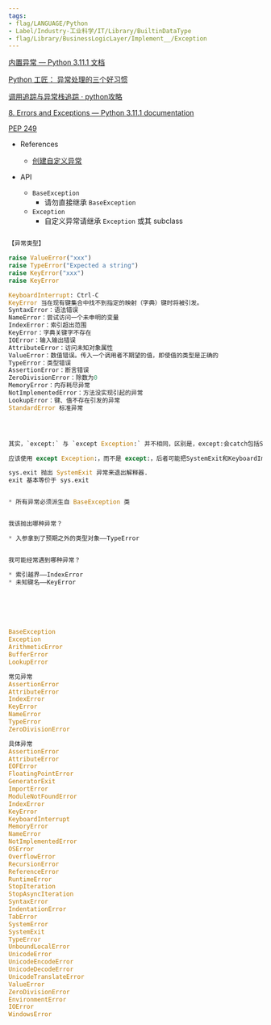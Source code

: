 ```yaml
---
tags:
- flag/LANGUAGE/Python
- Label/Industry-工业科学/IT/Library/BuiltinDataType
- flag/Library/BusinessLogicLayer/Implement__/Exception
---
```


[内置异常 — Python 3.11.1 文档](https://docs.python.org/zh-cn/3/library/exceptions.html)

[Python 工匠： 异常处理的三个好习惯](https://github.com/piglei/one-python-craftsman/blob/master/zh_CN/6-three-rituals-of-exceptions-handling.md)

[调用追踪与异常栈追踪 · python攻略](https://blog.hszofficial.site/TutorialForPython/%E5%B7%A5%E5%85%B7%E9%93%BE%E7%AF%87/%E8%B0%83%E7%94%A8%E8%BF%BD%E8%B8%AA%E4%B8%8E%E5%BC%82%E5%B8%B8%E6%A0%88%E8%BF%BD%E8%B8%AA.html)

[8. Errors and Exceptions — Python 3.11.1 documentation](https://docs.python.org/3/tutorial/errors.html)

[PEP 249](https://peps.python.org/pep-0249/#exceptions)

- References
    - [创建自定义异常](https://python3-cookbook.readthedocs.io/zh_CN/latest/c14/p08_creating_custom_exceptions.html)

- API
    - `BaseException`
        - 请勿直接继承 `BaseException`
    - `Exception`
        - 自定义异常请继承 `Exception` 或其 subclass

```python

【异常类型】

raise ValueError("xxx")
raise TypeError("Expected a string")
raise KeyError("xxx")
raise KeyError

KeyboardInterrupt: Ctrl-C
KeyError 当在现有键集合中找不到指定的映射（字典）键时将被引发。
SyntaxError：语法错误
NameError：尝试访问一个未申明的变量
IndexError：索引超出范围
KeyError：字典关键字不存在
IOError：输入输出错误
AttributeError：访问未知对象属性
ValueError：数值错误。传入一个调用者不期望的值，即使值的类型是正确的
TypeError：类型错误
AssertionError：断言错误
ZeroDivisionError：除数为0
MemoryError：内存耗尽异常
NotImplementedError：方法没实现引起的异常
LookupError：键、值不存在引发的异常
StandardError 标准异常




其实，`except:` 与 `except Exception:` 并不相同，区别是，except:会catch包括SystemExit的所有异常，except Exception:不会catch SystemExit，因为SystemExit的父类并不是Exception，而是BaseException。

应该使用 except Exception:，而不是 except:，后者可能把SystemExit和KeyboardInterrupt错误地catch住，导致程序不能用exit或者输入Ctrl-C退出。

sys.exit 抛出 SystemExit 异常来退出解释器.
exit 基本等价于 sys.exit


* 所有异常必须派生自 BaseException 类


我该抛出哪种异常？

* 入参拿到了预期之外的类型对象——TypeError


我可能经常遇到哪种异常？

* 索引越界——IndexError
* 未知键名——KeyError






BaseException
Exception
ArithmeticError
BufferError
LookupError

常见异常
AssertionError
AttributeError
IndexError
KeyError
NameError
TypeError
ZeroDivisionError

具体异常
AssertionError
AttributeError
EOFError
FloatingPointError
GeneratorExit
ImportError
ModuleNotFoundError
IndexError
KeyError
KeyboardInterrupt
MemoryError
NameError
NotImplementedError
OSError
OverflowError
RecursionError
ReferenceError
RuntimeError
StopIteration
StopAsyncIteration
SyntaxError
IndentationError
TabError
SystemError
SystemExit
TypeError
UnboundLocalError
UnicodeError
UnicodeEncodeError
UnicodeDecodeError
UnicodeTranslateError
ValueError
ZeroDivisionError
EnvironmentError
IOError
WindowsError

```
